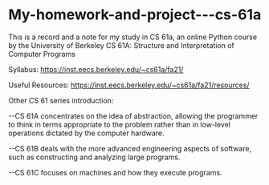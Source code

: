 # My-homework-and-project---cs-61a
This is a record and a note for my study in CS 61a, an online Python course by the University of Berkeley
CS 61A: Structure and Interpretation of Computer Programs

Syllabus:  https://inst.eecs.berkeley.edu/~cs61a/fa21/

Useful Resources:  https://inst.eecs.berkeley.edu/~cs61a/fa21/resources/

Other CS 61 series introduction:

--CS 61A concentrates on the idea of abstraction, allowing the programmer to think in terms appropriate to the problem rather than in low-level operations dictated by the computer hardware.

--CS 61B deals with the more advanced engineering aspects of software, such as constructing and analyzing large programs.

--CS 61C focuses on machines and how they execute programs.
